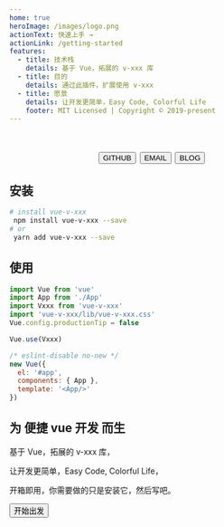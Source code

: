```yaml
---
home: true
heroImage: /images/logo.png
actionText: 快速上手 →
actionLink: /getting-started
features:
  - title: 技术栈
    details: 基于 Vue，拓展的 v-xxx 库
  - title: 目的
    details: 通过此插件，扩展使用 v-xxx
  - title: 愿景
    details: 让开发更简单，Easy Code, Colorful Life
    footer: MIT Licensed | Copyright © 2019-present
---
```


<h1  align="center">
<Button to="https://github.com/xkloveme/vue-v-xxx">GITHUB</Button>
<Button to="mailto:xkloveme@gmail.com">EMAIL</Button>
<Button to="https://www.cnblogs.com/xkloveme">BLOG</Button>
</h1>

## 安装

```bash
# install vue-v-xxx
 npm install vue-v-xxx --save
# or
 yarn add vue-v-xxx --save
```

## 使用

```js
import Vue from 'vue'
import App from './App'
import Vxxx from 'vue-v-xxx'
import 'vue-v-xxx/lib/vue-v-xxx.css'
Vue.config.productionTip = false

Vue.use(Vxxx)

/* eslint-disable no-new */
new Vue({
  el: '#app',
  components: { App },
  template: '<App/>'
})
```

<Section>

## 为 便捷 vue 开发 而生

基于 Vue，拓展的 v-xxx 库，

让开发更简单，Easy Code, Colorful Life，

开箱即用，你需要做的只是安装它，然后写吧。

<Button type="light" to="/getting-started/">开始出发</Button>

</Section>
